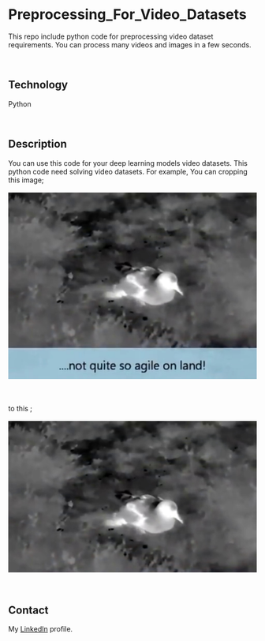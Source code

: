 # Preprocessing_For_Video_Datasets
This repo include python code for preprocessing video dataset requirements. You can process many videos and images in a few seconds.

<br>

## Technology
Python

<br>

## Description

You can use this code for your deep learning models video datasets. 
This python code need solving video datasets. 
For example, You can cropping this image; <br> <br>
![1](https://github.com/SeymaAtmaca/Preprocessing_For_Video_Datasets/blob/main/50video_kus160.jpg)

<br><br> to this ; <br><br>
![2](https://github.com/SeymaAtmaca/Preprocessing_For_Video_Datasets/blob/main/cropped_50video_kus160.jpg)

<br>

## Contact 
 My [LinkedIn](https://www.linkedin.com/in/%C5%9Feyma-atmaca-925b57195/) profile.

